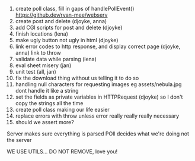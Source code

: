 1. create poll class, fill in gaps of handlePollEvent() https://github.dev/rvan-mee/webserv
2. create post and delete (djoyke, anna)
3. add CGI scripts for post and delete (djoyke)
4. finish locations (lena)
5. make ugly button not ugly in html (djoyke)
6. link error codes to http response, and display correct page (djoyke, anna) link to throw 
7. validate data while parsing (lena)
8. eval sheet misery (jan)
9. unit test (all, jan)
10. fix the download thing without us telling it to do so
11. handling null characters for requesting images eg assets/nebula.jpg dont handle it like a string
12. set the fields as private variables in HTTPRequest (djoyke) so I don't copy the strings all the time
13. create poll class making our life easier
14. replace errors with throw unless error really really really necessary
15. should we assert more?



Server makes sure everything is parsed
POll decides what we're doing not the server




WE USE UTILS... DO NOT REMOVE, love you!